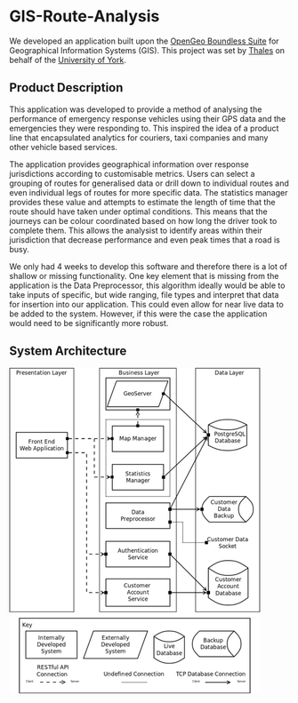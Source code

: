 # GIS-Route-Analysis
We developed an application built upon the [OpenGeo Boundless Suite](http://boundlessgeo.com/solutions/) for Geographical Information Systems (GIS). This project was set by [Thales](https://www.thalesgroup.com/en) on behalf of the [University of York](http://cs.york.ac.uk).

## Product Description

This application was developed to provide a method of analysing the performance of emergency response vehicles using their GPS data and the emergencies they were responding to. This inspired the idea of a product line that encapsulated analytics for couriers, taxi companies and many other vehicle based services.

The application provides geographical information over response jurisdictions according to customisable metrics. Users can select a grouping of routes for generalised data or drill down to individual routes and even individual legs of routes for more specific data. The statistics manager provides these value and attempts to estimate the length of time that the route should have taken under optimal conditions. This means that the journeys can be colour coordinated based on how long the driver took to complete them. This allows the analysist to identify areas within their jurisdiction that decrease performance and even peak times that a road is busy.

We only had 4 weeks to develop this software and therefore there is a lot of shallow or missing functionality. One key element that is missing from the application is the Data Preprocessor, this algorithm ideally would be able to take inputs of specific, but wide ranging, file types and interpret that data for insertion into our application. This could even allow for near live data to be added to the system. However, if this were the case the application would need to be significantly more robust.

## System Architecture
![Describes the 3 layer architecture that was implemented. The presentation consists of just the web application. The business layer  ](https://github.com/cjk508/Group-Project-GIS-Route-Analytics/raw/master/images/Architecture.png "System Architecture 3 Layer design")
